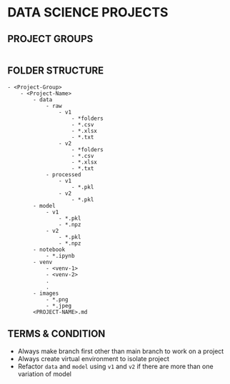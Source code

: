 # DATA SCIENCE PROJECTS

## PROJECT GROUPS
```
```
## FOLDER STRUCTURE
```
- <Project-Group>
    - <Project-Name>
        - data
            - raw
                - v1
                    - *folders
                    - *.csv
                    - *.xlsx
                    - *.txt
                - v2
                    - *folders
                    - *.csv
                    - *.xlsx
                    - *.txt
            - processed
                - v1
                    - *.pkl
                - v2
                    - *.pkl
        - model
            - v1
                - *.pkl
                - *.npz
            - v2
                - *.pkl
                - *.npz
        - notebook
            - *.ipynb
        - venv
            - <venv-1>
            - <venv-2>
            .
            .
        - images
            - *.png
            - *.jpeg
        <PROJECT-NAME>.md
```

## TERMS & CONDITION
- Always make branch first other than main branch to work on a project
- Always create virtual environment to isolate project
- Refactor `data` and `model` using `v1` and `v2` if there are more than one variation of model